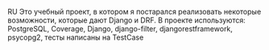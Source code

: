 

RU
Это учебный проект, в котором я постарался реализовать некоторые возможности, которые дают Django и DRF. 
В проекте используются: PostgreSQL, Coverage, Django, django-filter, djangorestframework, psycopg2, тесты написаны на TestCase